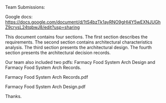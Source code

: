 Team Submissions:

Google docs: https://docs.google.com/document/d/1tS4bzTk1ayRNO9gHI4Y5wEXNJUGhZ9crysL24tqbwJ8/edit?usp=sharing

This document contains four sections. The first section describes the requirements. The second section contains architectural characteristics analysis. The third section presents the architectural design. The fourth section presents the architectural decision records.

Our team also included two pdfs: Farmacy Food System Arch Design and Farmacy Food System Arch Records.

Farmacy Food System Arch Records.pdf

Farmacy Food System Arch Design.pdf

Thanks.
